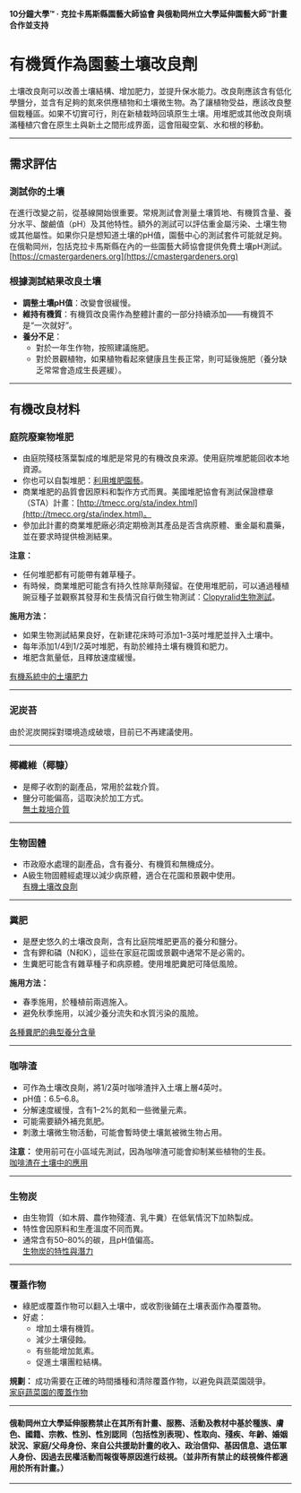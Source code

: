 #### 10分鐘大學™ · 克拉卡馬斯縣園藝大師協會 與俄勒岡州立大學延伸園藝大師™計畫合作並支持

# 有機質作為園藝土壤改良劑

土壤改良劑可以改善土壤結構、增加肥力，並提升保水能力。改良劑應該含有低化學鹽分，並含有足夠的氮來供應植物和土壤微生物。為了讓植物受益，應該改良整個栽種區。如果不切實可行，則在新植栽時回填原生土壤。用堆肥或其他改良劑填滿種植穴會在原生土與新土之間形成界面，這會阻礙空氣、水和根的移動。

---

## 需求評估

### 測試你的土壤

在進行改變之前，從基線開始很重要。常規測試會測量土壤質地、有機質含量、養分水平、酸鹼值（pH）及其他特性。額外的測試可以評估重金屬污染、土壤生物或其他屬性。如果你只是想知道土壤的pH值，園藝中心的測試套件可能就足夠。在俄勒岡州，包括克拉卡馬斯縣在內的一些園藝大師協會提供免費土壤pH測試。  
[https://cmastergardeners.org](https://cmastergardeners.org)

### 根據測試結果改良土壤

- **調整土壤pH值**：改變會很緩慢。
- **維持有機質**：有機質改良需作為整體計畫的一部分持續添加——有機質不是“一次就好”。
- **養分不足**：
  - 對於一年生作物，按照建議施肥。
  - 對於景觀植物，如果植物看起來健康且生長正常，則可延後施肥（養分缺乏常常會造成生長遲緩）。

---

## 有機改良材料

### 庭院廢棄物堆肥

- 由庭院殘枝落葉製成的堆肥是常見的有機改良來源。使用庭院堆肥能回收本地資源。
- 你也可以自製堆肥：[利用堆肥園藝](https://cmastergardeners.files.wordpress.com/2022/02/gardening-with-compost.pdf)。
- 商業堆肥的品質會因原料和製作方式而異。美國堆肥協會有測試保證標章（STA）計畫：[http://tmecc.org/sta/index.html](http://tmecc.org/sta/index.html)。
- 參加此計畫的商業堆肥廠必須定期檢測其產品是否含病原體、重金屬和農藥，並在要求時提供檢測結果。

**注意：**

- 任何堆肥都有可能帶有雜草種子。
- 有時候，商業堆肥可能含有持久性除草劑殘留。在使用堆肥前，可以通過種植豌豆種子並觀察其發芽和生長情況自行做生物測試：[Clopyralid生物測試](https://s3.wp.wsu.edu/uploads/sites/411/2014/12/PDF_Clopyralid_Bioassay.pdf)。

**施用方法：**

- 如果生物測試結果良好，在新建花床時可添加1–3英吋堆肥並拌入土壤中。
- 每年添加1/4到1/2英吋堆肥，有助於維持土壤有機質和肥力。
- 堆肥含氮量低，且釋放速度緩慢。

[有機系統中的土壤肥力](https://pubs.extension.wsu.edu/soil-fertility-in-organic-systems-a-guide-for-gardeners-and-small-acreage-farmers)

---

### 泥炭苔

由於泥炭開採對環境造成破壞，目前已不再建議使用。

---

### 椰纖維（椰糠）

- 是椰子收割的副產品，常用於盆栽介質。
- 鹽分可能偏高，這取決於加工方式。  
[無土栽培介質](https://extension.okstate.edu/fact-sheets/soilless-growing-mediums.html)

---

### 生物固體

- 市政廢水處理的副產品，含有養分、有機質和無機成分。
- A級生物固體經處理以減少病原體，適合在花園和景觀中使用。  
[有機土壤改良劑](https://pubs.extension.wsu.edu/organic-soil-amendments-in-yards-and-gardens-how-much-is-enough-home-garden-series)

---

### 糞肥

- 是歷史悠久的土壤改良劑，含有比庭院堆肥更高的養分和鹽分。
- 含有鉀和磷（N和K），這些在家庭花園或景觀中通常不是必需的。
- 生糞肥可能含有雜草種子和病原體。使用堆肥糞肥可降低風險。

**施用方法：**

- 春季施用，於種植前兩週施入。
- 避免秋季施用，以減少養分流失和水質污染的風險。

[各種糞肥的典型養分含量](https://pubs.extension.wsu.edu/fertilizing-with-manure)

---

### 咖啡渣

- 可作為土壤改良劑，將1/2英吋咖啡渣拌入土壤上層4英吋。
- pH值：6.5–6.8。
- 分解速度緩慢，含有1–2%的氮和一些微量元素。
- 可能需要額外補充氮肥。
- 刺激土壤微生物活動，可能會暫時使土壤氮被微生物占用。

**注意：** 使用前可在小區域先測試，因為咖啡渣可能會抑制某些植物的生長。  
[咖啡渣在土壤中的應用](https://today.oregonstate.edu/news/used-appropriately-coffee-grounds-improve-soil-and-kill-slugs)

---

### 生物炭

- 由生物質（如木屑、農作物殘渣、乳牛糞）在低氧情況下加熱製成。
- 特性會因原料和生產溫度不同而異。
- 通常含有50–80%的碳，且pH值偏高。  
[生物炭的特性與潛力](https://extension.psu.edu/biochar-properties-and-potential)

---

### 覆蓋作物

- 綠肥或覆蓋作物可以翻入土壤中，或收割後鋪在土壤表面作為覆蓋物。
- 好處：
  - 增加土壤有機質。
  - 減少土壤侵蝕。
  - 有些能增加氮素。
  - 促進土壤團粒結構。

**規劃：** 成功需要在正確的時間播種和清除覆蓋作物，以避免與蔬菜園競爭。  
[家庭蔬菜園的覆蓋作物](https://cmastergardeners.files.wordpress.com/2022/10/cover-crops-for-home-vegetable-gardens.pdf)

---

#### 俄勒岡州立大學延伸服務禁止在其所有計畫、服務、活動及教材中基於種族、膚色、國籍、宗教、性別、性別認同（包括性別表現）、性取向、殘疾、年齡、婚姻狀況、家庭/父母身份、來自公共援助計畫的收入、政治信仰、基因信息、退伍軍人身份、因過去民權活動而報復等原因進行歧視。（並非所有禁止的歧視條件都適用於所有計畫。）
---